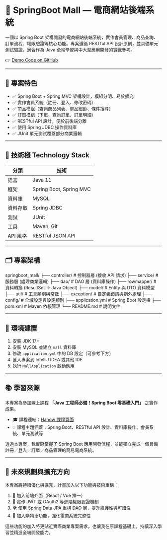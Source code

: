 # 🛒 SpringBoot Mall — 電商網站後端系統

一個以 Spring Boot 架構開發的電商網站後端系統，實作會員管理、商品查詢、訂單流程、權限驗證等核心功能。專案遵循 RESTful API 設計原則，並具備單元測試驗證，適合作為 Java 全端學習與中大型應用開發的實戰參考。

👉 [Demo Code on GitHub](https://github.com/ccachun/springboot_mall)

---

## 🚀 專案特色

- ✅ Spring Boot + Spring MVC 架構設計，模組分明、易於擴充
- ✅ 實作會員系統（註冊、登入、修改密碼）
- ✅ 商品模組（查詢商品列表、單品細節、條件搜尋）
- ✅ 訂單模組（下單、查詢訂單、訂單明細）
- ✅ RESTful API 設計，便於前後端分離
- ✅ 使用 Spring JDBC 操作資料庫
- ✅ JUnit 單元測試覆蓋部分商業邏輯

---

## 🧱 技術棧 Technology Stack

| 分類 | 技術 |
|------|------|
| 語言 | Java 11 |
| 框架 | Spring Boot, Spring MVC |
| 資料庫 | MySQL |
| 資料存取 | Spring JDBC |
| 測試 | JUnit |
| 工具 | Maven, Git |
| API 風格 | RESTful JSON API |

---

## 🗂️ 專案架構

springboot_mall/
├── controller/         # 控制器層 (接收 API 請求)
├── service/            # 服務層 (處理商業邏輯)
├── dao/                # DAO 層 (資料庫操作)
├── rowmapper/          # 資料轉換 (ResultSet -> Java Object)
├── model/              # Entity 與 DTO 資料模型
├── util/               # 工具類別與常數
├── exception/          # 自定義錯誤與例外處理
├── config/             # 全域設定與設定類別
├── application.yml     # Spring Boot 設定檔
├── pom.xml             # Maven 依賴管理
└── README.md           # 說明文件

---

## 🔧 環境建置

1. 安裝 JDK 17+
2. 安裝 MySQL 並建立 `mall` 資料庫
3. 修改 `application.yml` 中的 DB 設定（可參考下方）
4. 匯入專案到 IntelliJ IDEA 或其他 IDE
5. 執行 `MallApplication` 啟動應用

---

## 📚 學習來源

本專案為參加線上課程 **「Java 工程師必備！Spring Boot 零基礎入門」** 之實作成果。

- 🎓 課程連結：[Hahow 課程頁面](https://hahow.in/courses/5fe22e7fe810e10fc483dd78)
- 💡 課程主題涵蓋：Spring Boot、RESTful API 設計、資料庫操作、會員系統、單元測試等

透過本專案，我實際掌握了 Spring Boot 應用開發流程，並能獨立完成一個具備註冊／登入／訂單／商品管理的簡易電商系統。

---

## 🔭 未來規劃與擴充方向

本專案將持續優化與擴充，計畫加入以下功能與技術重構：

1. 🎨 加入前端介面（React / Vue 擇一）
2. 🔐 實作 JWT 或 OAuth2 等進階權限認證機制
3. 🛠️ 使用 Spring Data JPA 重構 DAO 層，提升維護性與可讀性
4. 🛒 加入購物車功能，強化電商系統完整性

這些功能的加入將更貼近實際商業專案需求，也讓我在原課程基礎上，持續深入學習並精進全端開發能力。



